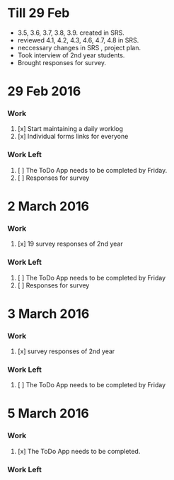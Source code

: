 # Till 29 Feb

- 3.5, 3.6, 3.7, 3.8, 3.9. created in SRS.
- reviewed 4.1, 4.2, 4.3, 4.6, 4.7, 4.8 in SRS.
- neccessary changes in SRS , project plan.
- Took interview of 2nd year students.
- Brought responses for survey.

# 29 Feb 2016
### Work

1. [x] Start maintaining a daily worklog
2. [x] Individual forms links for everyone

### Work Left

1. [ ] The ToDo App needs to be completed by Friday.
2. [ ] Responses for survey

# 2 March 2016
### Work

1. [x] 19 survey responses of 2nd year

### Work Left

1. [ ] The ToDo App needs to be completed by Friday
2. [ ] Responses for survey

# 3 March 2016
### Work

1. [x]  survey responses of 2nd year

### Work Left

1. [ ] The ToDo App needs to be completed by Friday

# 5 March 2016
### Work

1. [x] The ToDo App needs to be completed.

### Work Left
